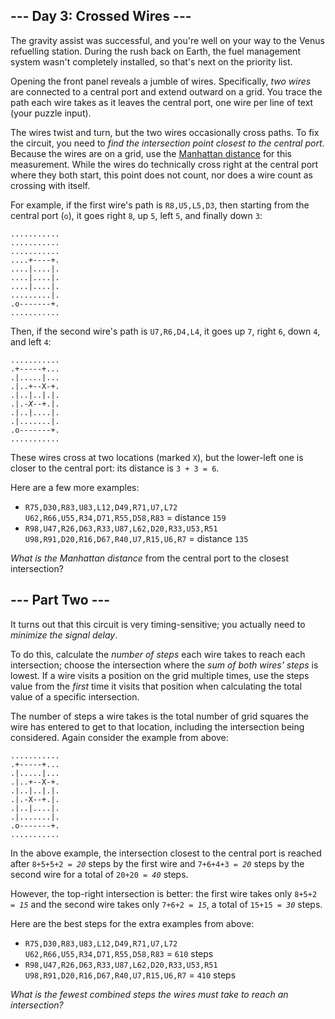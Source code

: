 <main>
<style>article *[title]{border-bottom:1px dotted #ffff66;}</style>
<article class="day-desc"><h2>--- Day 3: Crossed Wires ---</h2><p>The gravity assist was successful, and you're well on your way to the Venus refuelling station.  During the rush back on Earth, the fuel management system wasn't completely installed, so that's next on the priority list.</p>
<p>Opening the front panel reveals a jumble of wires. Specifically, <em>two wires</em> are connected to a central port and extend outward on a grid.  You trace the path each wire takes as it leaves the central port, one wire per line of text (your puzzle input).</p>
<p>The wires <span title="A jumble of twisty little wires, all alike.">twist and turn</span>, but the two wires occasionally cross paths. To fix the circuit, you need to <em>find the intersection point closest to the central port</em>. Because the wires are on a grid, use the <a href="https://en.wikipedia.org/wiki/Taxicab_geometry">Manhattan distance</a> for this measurement. While the wires do technically cross right at the central port where they both start, this point does not count, nor does a wire count as crossing with itself.</p>
<p>For example, if the first wire's path is <code>R8,U5,L5,D3</code>, then starting from the central port (<code>o</code>), it goes right <code>8</code>, up <code>5</code>, left <code>5</code>, and finally down <code>3</code>:</p>
<pre><code>...........
...........
...........
....+----+.
....|....|.
....|....|.
....|....|.
.........|.
.o-------+.
...........
</code></pre>
<p>Then, if the second wire's path is <code>U7,R6,D4,L4</code>, it goes up <code>7</code>, right <code>6</code>, down <code>4</code>, and left <code>4</code>:</p>
<pre><code>...........
.+-----+...
.|.....|...
.|..+--X-+.
.|..|..|.|.
.|.-<em>X</em>--+.|.
.|..|....|.
.|.......|.
.o-------+.
...........
</code></pre>
<p>These wires cross at two locations (marked <code>X</code>), but the lower-left one is closer to the central port: its distance is <code>3 + 3 = 6</code>.</p>
<p>Here are a few more examples:</p>
<ul>
<li><code>R75,D30,R83,U83,L12,D49,R71,U7,L72<br>U62,R66,U55,R34,D71,R55,D58,R83</code> = distance <code>159</code></li>
<li><code>R98,U47,R26,D63,R33,U87,L62,D20,R33,U53,R51<br>U98,R91,D20,R16,D67,R40,U7,R15,U6,R7</code> = distance <code>135</code></li>
</ul>
<p><em>What is the Manhattan distance</em> from the central port to the closest intersection?</p>
</article>
<article class="day-desc"><h2 id="part2">--- Part Two ---</h2><p>It turns out that this circuit is very timing-sensitive; you actually need to <em>minimize the signal delay</em>.</p>
<p>To do this, calculate the <em>number of steps</em> each wire takes to reach each intersection; choose the intersection where the <em>sum of both wires' steps</em> is lowest. If a wire visits a position on the grid multiple times, use the steps value from the <em>first</em> time it visits that position when calculating the total value of a specific intersection.</p>
<p>The number of steps a wire takes is the total number of grid squares the wire has entered to get to that location, including the intersection being considered. Again consider the example from above:</p>
<pre><code>...........
.+-----+...
.|.....|...
.|..+--X-+.
.|..|..|.|.
.|.-X--+.|.
.|..|....|.
.|.......|.
.o-------+.
...........
</code></pre>
<p>In the above example, the intersection closest to the central port is reached after <code>8+5+5+2 = <em>20</em></code> steps by the first wire and <code>7+6+4+3 = <em>20</em></code> steps by the second wire for a total of <code>20+20 = <em>40</em></code> steps.</p>
<p>However, the top-right intersection is better: the first wire takes only <code>8+5+2 = <em>15</em></code> and the second wire takes only <code>7+6+2 = <em>15</em></code>, a total of <code>15+15 = <em>30</em></code> steps.</p>
<p>Here are the best steps for the extra examples from above:</p>
<ul>
<li><code>R75,D30,R83,U83,L12,D49,R71,U7,L72<br>U62,R66,U55,R34,D71,R55,D58,R83</code> = <code>610</code> steps</li>
<li><code>R98,U47,R26,D63,R33,U87,L62,D20,R33,U53,R51<br>U98,R91,D20,R16,D67,R40,U7,R15,U6,R7</code> = <code>410</code> steps</li>
</ul>
<p><em>What is the fewest combined steps the wires must take to reach an intersection?</em></p>
</article>
</main>